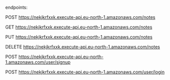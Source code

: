 endpoints:

POST
https://nekjkrfxxk.execute-api.eu-north-1.amazonaws.com/notes

GET
https://nekjkrfxxk.execute-api.eu-north-1.amazonaws.com/notes

PUT
https://nekjkrfxxk.execute-api.eu-north-1.amazonaws.com/notes

DELETE
https://nekjkrfxxk.execute-api.eu-north-1.amazonaws.com/notes

POST
https://nekjkrfxxk.execute-api.eu-north-1.amazonaws.com/user/signup

POST
https://nekjkrfxxk.execute-api.eu-north-1.amazonaws.com/user/login

